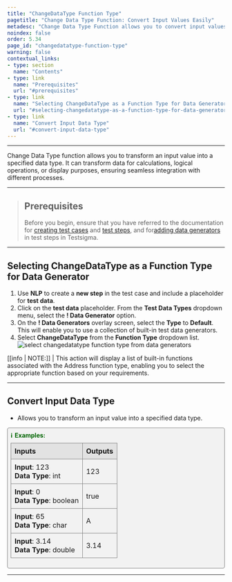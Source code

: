 ```yaml
---
title: "ChangeDataType Function Type"
pagetitle: "Change Data Type Function: Convert Input Values Easily"
metadesc: "Change Data Type Function allows you to convert input values to specified data types, ensuring compatibility for various operations and storage needs."
noindex: false
order: 5.34
page_id: "changedatatype-function-type"
warning: false
contextual_links:
- type: section
  name: "Contents"
- type: link
  name: "Prerequisites"
  url: "#prerequisites"
- type: link
  name: "Selecting ChangeDataType as a Function Type for Data Generator"
  url: "#selecting-changedatatype-as-a-function-type-for-data-generator"
- type: link
  name: "Convert Input Data Type"
  url: "#convert-input-data-type"
---
```


---

Change Data Type function allows you to transform an input value into a specified data type. It can transform data for calculations, logical operations, or display purposes, ensuring seamless integration with different processes.

---

> ## **Prerequisites**
> 
> Before you begin, ensure that you have referred to the documentation for [creating test cases](https://testsigma.com/docs/test-cases/manage/add-edit-delete/#create-test-case) and [test steps](https://testsigma.com/docs/test-cases/create-test-steps/overview/), and for[adding data generators](https://testsigma.com/docs/test-data/types/data-generator/#add-data-generators-in-test-steps) in test steps in Testsigma.

---

## **Selecting ChangeDataType as a Function Type for Data Generator**

1. Use **NLP** to create a **new step** in the test case and include a placeholder for **test data**.
2. Click on the **test data** placeholder. From the **Test Data Types** dropdown menu, select the **! Data Generator** option.
3. On the **! Data Generators** overlay screen, select the **Type** to **Default**. This will enable you to use a collection of built-in test data generators.
4. Select **ChangeDataType** from the **Function Type** dropdown list. ![select changedatatype function type from data generators](https://s3.amazonaws.com/static-docs.testsigma.com/new_images/projects/applications/changedatatype_functiontype_dg.gif)

[[info | NOTE:]]
| This action will display a list of built-in functions associated with the Address function type, enabling you to select the appropriate function based on your requirements.

---

## **Convert Input Data Type**

- Allows you to transform an input value into a specified data type.

<style>
  .example-container {
    border: 1px solid gray;
    border-radius: 4px;
    padding: 0.5em;
    margin: 0.5em 0;
    background-color: #f2f2f2;
  }
  .example-title {
    color: darkgreen;
    font-weight: bold;
    display: flex;
    align-items: center;
  }
  .example-title span {
    margin-right: 5px;
  }
  .example-table {
    width: 100%;
    border-collapse: collapse;
    margin-top: 0.5em;
  }
  .example-table th, .example-table td {
    border: 1px solid gray;
    padding: 0.5em;
    text-align: left;
  }
  .example-table th {
    background-color: #e2e2e2;
  }
</style>

<div class="example-container">
  <div class="example-title">
    <span>ℹ️</span>Examples:
  </div>

  <table class="example-table">
    <tr>
      <th>Inputs</th>
      <th>Outputs</th>
    </tr>
    <tr>
      <td><b>Input</b>: 123<br><b>Data Type</b>: int</td>
      <td>123</td>
    </tr>
    <tr>
      <td><b>Input</b>: 0<br><b>Data Type</b>: boolean</td>
      <td>true</td>
    </tr>
    <tr>
      <td><b>Input</b>: 65<br><b>Data Type</b>: char</td>
      <td>A</td>
    </tr>
    <tr>
      <td><b>Input</b>: 3.14<br><b>Data Type</b>: double</td>
      <td>3.14</td>
    </tr>
  </table>
</div>

---

